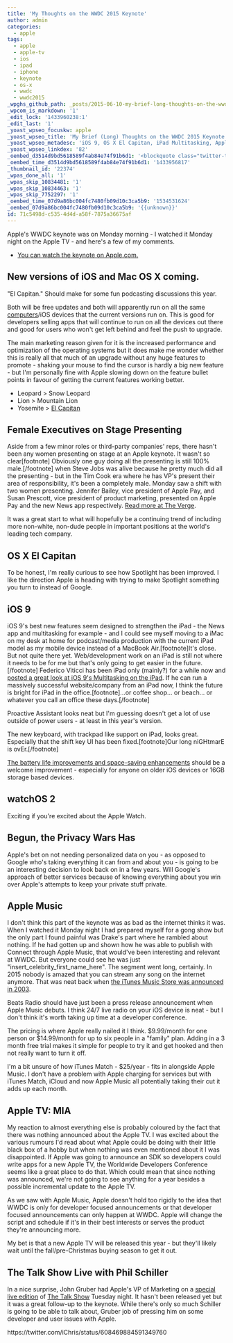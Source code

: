 ```yaml
---
title: 'My Thoughts on the WWDC 2015 Keynote'
author: admin
categories:
  - apple
tags:
  - apple
  - apple-tv
  - ios
  - ipad
  - iphone
  - keynote
  - os-x
  - wwdc
  - wwdc2015
_wpghs_github_path: _posts/2015-06-10-my-brief-long-thoughts-on-the-wwdc-2015-keynote.md
_wpcom_is_markdown: '1'
_edit_lock: '1433960238:1'
_edit_last: '1'
_yoast_wpseo_focuskw: apple
_yoast_wpseo_title: 'My Brief (Long) Thoughts on the WWDC 2015 Keynote'
_yoast_wpseo_metadesc: 'iOS 9, OS X El Capitan, iPad Multitasking, Apple Music and no Apple TV. Sad face emoticon.'
_yoast_wpseo_linkdex: '82'
_oembed_d3514d9bd5618589f4ab84e74f91b6d1: '<blockquote class="twitter-tweet" width="550"><p lang="en" dir="ltr">I think <a href="https://twitter.com/gruber">@gruber</a> deserves some sort of community award for asking <a href="https://twitter.com/pschiller">@pschiller</a> about Apple still selling a 16GB size iOS device.</p>&mdash; Chris Enns (@iChris) <a href="https://twitter.com/iChris/status/608469884591349760">June 10, 2015</a></blockquote><script async src="//platform.twitter.com/widgets.js" charset="utf-8"></script>'
_oembed_time_d3514d9bd5618589f4ab84e74f91b6d1: '1433956817'
_thumbnail_id: '22374'
_wpas_done_all: '1'
_wpas_skip_10834481: '1'
_wpas_skip_10834463: '1'
_wpas_skip_7752297: '1'
_oembed_time_07d9a86bc004fc7480fb09d10c3ca5b9: '1534531624'
_oembed_07d9a86bc004fc7480fb09d10c3ca5b9: '{{unknown}}'
id: 71c5498d-c535-4d4d-a58f-7875a36675af
---
```

<p>Apple's WWDC keynote was on Monday morning - I watched it Monday night on the Apple TV - and here's a few of my comments.</p>
<ul>
<li><a href="http://www.apple.com/live/2015-june-event/">You can watch the keynote on Apple.com.</a></li>
</ul>
<h2>New versions of iOS and Mac OS X coming.</h2>
<p>"El Capitan." Should make for some fun podcasting discussions this year.</p>
<p>Both will be free updates and both will apparently run on all the same <a href="http://www.macrumors.com/2015/06/08/osx-el-capitan-compatible-macs/">computers</a>/iOS devices that the current versions run on. This is good for developers selling apps that will continue to run on all the devices out there and good for users who won't get left behind and feel the push to upgrade.</p>
<p>The main marketing reason given for it is the increased performance and optimization of the operating systems but it does make me wonder whether this is really all that much of an upgrade without any huge features to promote - shaking your mouse to find the cursor is hardly a big new feature - but I'm personally fine with Apple slowing down on the feature bullet points in favour of getting the current features working better.</p>
<ul>
<li>Leopard > Snow Leopard</li>
<li>Lion > Mountain Lion</li>
<li>Yosemite > <a href="http://en.wikipedia.org/wiki/El_Capitan">El Capitan</a></li>
</ul>
<h2>Female Executives on Stage Presenting</h2>
<p>Aside from a few minor roles or third-party companies' reps, there hasn't been any women presenting on stage at an Apple keynote. It wasn't so clear[footnote] Obviously one guy doing all the presenting is still 100% male.[/footnote] when Steve Jobs was alive because he pretty much did all the presenting - but in the Tim Cook era where he has VP's present their area of responsibility, it's been a completely male. Monday saw a shift with two women presenting. Jennifer Bailey, vice president of Apple Pay, and Susan Prescott, vice president of product marketing, presented on Apple Pay and the new News app respectively. <a href="http://www.theverge.com/2015/6/8/8744943/apple-wwdc-2015-female-executive-on-stage">Read more at The Verge</a>.</p>
<p>It was a great start to what will hopefully be a continuing trend of including more non-white, non-dude people in important positions at the world's leading tech company.</p>
<h2>OS X El Capitan</h2>
<p>To be honest, I'm really curious to see how Spotlight has been improved. I like the direction Apple is heading with trying to make Spotlight something you turn to instead of Google.</p>
<h2>iOS 9</h2>
<p>iOS 9's best new features seem designed to strengthen the iPad - the News app and multitasking for example - and I could see myself moving to a iMac on my desk at home for podcast/media production with the current iPad model as my mobile device instead of a MacBook Air.[footnote]It's close. But not quite there yet. Web/development work on an iPad is still not where it needs to be for me but that's only going to get easier in the future.[/footnote] Federico Viticci has been iPad only (mainly?) for a while now and <a href="http://www.macstories.net/stories/initial-thoughts-on-ios-9s-ipad-multitasking-a-deep-transformation/">posted a great look at iOS 9's Multitasking on the iPad</a>. If he can run a massively successful website/company from an iPad now, I think the future is bright for iPad in the office.[footnote]...or coffee shop... or beach... or whatever you call an office these days.[/footnote]</p>
<p>Proactive Assistant looks neat but I'm guessing doesn't get a lot of use outside of power users - at least in this year's version.</p>
<p>The new keyboard, with trackpad like support on iPad, looks great. Especially that the shift key UI has been fixed.[footnote]Our long niGHtmarE is ovEr.[/footnote]</p>
<p><a href="http://www.macrumors.com/2015/06/08/apple-announces-ios-9-with-proactive-siri-and-more/">The battery life improvements and space-saving enhancements</a> should be a welcome improvement - especially for anyone on older iOS devices or 16GB storage based devices.</p>
<h2>watchOS 2</h2>
<p>Exciting if you're excited about the Apple Watch.</p>
<h2>Begun, the Privacy Wars Has</h2>
<p>Apple's bet on not needing personalized data on you - as opposed to Google who's taking everything it can from and about you - is going to be an interesting decision to look back on in a few years. Will Google's approach of better services because of knowing everything about you win over Apple's attempts to keep your private stuff private.</p>
<h2>Apple Music</h2>
<p>I don't think this part of the keynote was as bad as the internet thinks it was. When I watched it Monday night I had prepared myself for a gong show but the only part I found painful was Drake's part where he rambled about nothing. If he had gotten up and shown how he was able to publish with Connect through Apple Music, that would've been interesting and relevant at WWDC. But everyone could see he was just "insert_celebrity_first_name_here". The segment went long, certainly. In 2015 nobody is amazed that you can stream any song on the internet anymore. That was neat back when <a href="https://www.apple.com/pr/library/2003/04/28Apple-Launches-the-iTunes-Music-Store.html">the iTunes Music Store was announced in 2003</a>.</p>
<p>Beats Radio should have just been a press release announcement when Apple Music debuts. I think 24/7 live radio on your iOS device is neat - but I don't think it's worth taking up time at a developer conference.</p>
<p>The pricing is where Apple really nailed it I think. $9.99/month for one person or $14.99/month for up to six people in a "family" plan. Adding in a 3 month free trial makes it simple for people to try it and get hooked and then not really want to turn it off.</p>
<p>I'm a bit unsure of how iTunes Match - $25/year - fits in alongside Apple Music. I don't have a problem with Apple charging for services but with iTunes Match, iCloud and now Apple Music all potentially taking their cut it adds up each month.</p>
<h2>Apple TV: MIA</h2>
<p>My reaction to almost everything else is probably coloured by the fact that there was nothing announced about the Apple TV. I was excited about the various rumours I'd read about what Apple could be doing with their little black box of a hobby but when nothing was even mentioned about it I was disappointed. If Apple was going to announce an SDK so developers could write apps for a new Apple TV, the Worldwide Developers Conference seems like a great place to do that. Which could mean that since nothing was announced, we're not going to see anything for a year besides a possible incremental update to the Apple TV.</p>
<p>As we saw with Apple Music, Apple doesn't hold too rigidly to the idea that WWDC is only for developer focused announcements or that developer focused announcements can only happen at WWDC. Apple will change the script and schedule if it's in their best interests or serves the product they're announcing more.</p>
<p>My bet is that a new Apple TV will be released this year - but they'll likely wait until the fall/pre-Christmas buying season to get it out.</p>
<h2>The Talk Show Live with Phil Schiller</h2>
<p>In a nice surprise, John Gruber had Apple's VP of Marketing on a <a href="http://daringfireball.net/live/">special live edition</a> of <a href="http://daringfireball.net/thetalkshow/">The Talk Show</a> Tuesday night. It hasn't been released yet but it was a great follow-up to the keynote. While there's only so much Schiller is going to be able to talk about, Gruber  job of pressing him on some developer and user issues with Apple.</p>
<p>https://twitter.com/iChris/status/608469884591349760</p>
